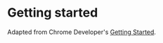 # Getting started

Adapted from  Chrome Developer's [Getting Started](https://developer.chrome.com/extensions/getstarted).
